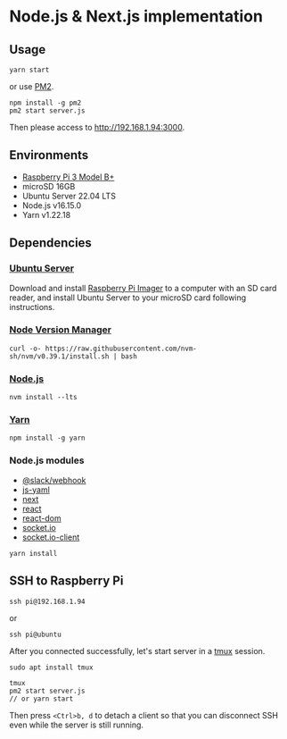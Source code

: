 # Node.js & Next.js implementation

## Usage

```
yarn start
```

or use [PM2](https://pm2.keymetrics.io/).

```
npm install -g pm2
pm2 start server.js
```

Then please access to http://192.168.1.94:3000.

## Environments

- [Raspberry Pi 3 Model B+](https://www.raspberrypi.com/products/raspberry-pi-3-model-b-plus/)
- microSD 16GB
- Ubuntu Server 22.04 LTS
- Node.js v16.15.0
- Yarn v1.22.18

## Dependencies

### [Ubuntu Server](https://ubuntu.com/server/docs)

Download and install [Raspberry Pi Imager](https://www.raspberrypi.com/software/) to a computer with an SD card reader, and install Ubuntu Server to your microSD card following instructions.

### [Node Version Manager](https://github.com/nvm-sh/nvm)

```
curl -o- https://raw.githubusercontent.com/nvm-sh/nvm/v0.39.1/install.sh | bash
```

### [Node.js](https://github.com/nvm-sh/nvm#long-term-support)

```
nvm install --lts
```

### [Yarn](https://classic.yarnpkg.com/lang/en/docs/install/)

```
npm install -g yarn
```

### Node.js modules

- [@slack/webhook](https://www.npmjs.com/package/@slack/webhook)
- [js-yaml](https://www.npmjs.com/package/js-yaml)
- [next](https://www.npmjs.com/package/next)
- [react](https://www.npmjs.com/package/react)
- [react-dom](https://www.npmjs.com/package/react-dom)
- [socket.io](https://www.npmjs.com/package/socket.io)
- [socket.io-client](https://www.npmjs.com/package/socket.io-client)

```
yarn install
```

## SSH to Raspberry Pi

```
ssh pi@192.168.1.94
```

or

```
ssh pi@ubuntu
```

After you connected successfully, let's start server in a [tmux](https://github.com/tmux/tmux) session.

```
sudo apt install tmux

tmux
pm2 start server.js
// or yarn start
```

Then press `<Ctrl>b, d` to detach a client so that you can disconnect SSH even while the server is still running.
